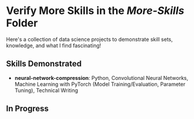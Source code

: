 # Verify More Skills in the _More-Skills_ Folder
Here's a collection of data science projects to demonstrate skill sets, knowledge, and what I find fascinating!

## Skills Demonstrated
- **neural-network-compression**: Python, Convolutional Neural Networks, Machine Learning with PyTorch (Model Training/Evaluation, Parameter Tuning), Technical Writing

## In Progress
